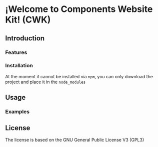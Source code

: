 # ¡Welcome to Components Website Kit! (CWK)

## Introduction

### Features

### Installation

At the moment it cannot be installed via `npm`, you can only download the project and place it in the `node_modules`

## Usage

### Examples

## License

The license is based on the GNU General Public License V3 (GPL3)
